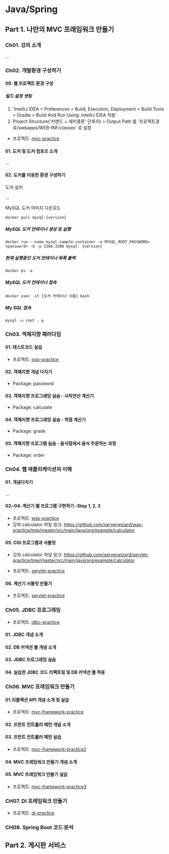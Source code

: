 # Java/Spring


## Part 1. 나만의 MVC 프래임워크 만들기

### Ch01. 강의 소개

...

### Ch02. 개발환경 구성하기


#### 00. 웹 프로젝트 환경 구성

##### 빌드 설정 셋팅
1. 'IntelliJ IDEA > Preferences > Build, Execution, Deployment > Build Tools > Gradle > Build And Run Using: IntelliJ IDEA 적용'
2. Project Structure('커맨드 + 세미콜론' 단축키) > Output Path 를 '프로젝트경로/webapps/WEB-INF/classes' 로 설정

- 프로젝트: [mvc-practice](part_01/mvc-practice) 


#### 01. 도커 및 도커 컴포즈 소개

...


#### 02. 도커를 이용한 환경 구성하기

도커 설치   

...

MySQL 도커 이미지 다운로드 

```
docker pull mysql:{version}
```



##### MySQL 도커 컨테이너 생성 및 실행

```
docker run --name mysql-sample-container -e MYSQL_ROOT_PASSWORD=<password> -d -p 3306:3306 mysql: {version}
```

##### 현재 실행중인 도커 컨테이너 목록 출력
```
docker ps -a
```

##### MySQL 도커 컨테이너 접속

```
docker exec -it {도커 커테이너 이름} bash
```

##### My SQL 접속
``` 
mysql -u root - p
```

### Ch03. 객체지향 패러다임


#### 01. 테스트코드 실습

- 프로젝트: [oop-practice](part_01/oop-practice) 

#### 02. 객체지향 개념 다지기

- Package: password

#### 03. 객체지향 프로그래밍 실슴 - 사칙연산 계산기

- Package: calculate 

#### 04. 객체지향 프로그래밍 실슴 - 학점 계산기

- Package: grade 

#### 05. 객체지향 프로그램 실슴 - 음식점에서 음식 주문하는 과정

- Package: order


### Ch04. 웹 애플리케이션의 이해

#### 01. 개념다지기

...

#### 02~04. 계산기 웹 프로그램 구현하기 -Step 1, 2, 3

- 프로젝트: [was-practice](part_01/was-practice) 
- 강좌 calculator 파일 링크: https://github.com/serverwizard/was-practice/tree/master/src/main/java/org/example/calculator


#### 05. CGI 프로그램과 서블릿

- 강좌 calculator 파일 링크: https://github.com/serverwizard/servlet-practice/tree/master/src/main/java/org/example/calculator

- 프로젝트: [servlet-practice](part_01/servlet-practice) 

#### 06. 계산기 서블릿 만들기

- 프로젝트: [servlet-practice](part_01/servlet-practice) 



### Ch05. JDBC 프로그래밍

- 프로젝트: [jdbc-practice](part_01/jdbc-practice) 

#### 01. JDBC  개념 소개

#### 02. DB 커넥션 풀 개념 소개

#### 03. JDBC 프로그래밍 실슴

#### 04. 실습한 JDBC 코드 리팩토링 및 DB 커넥션 풀 적용



### Ch06. MVC 프레임워크 만들기

#### 01.리플랙션 API 개념 소개 및 실습

- 프로젝트: [mvc-framework-practice](part_01/mvc-framework-practice) 

#### 02. 프런트 컨트롤러 패턴 개념 소개


#### 03. 프런트 컨트롤러 패턴 실습

- 프로젝트: [mvc-framework-practice2](part_01/mvc-framework-practice2) 

#### 04. MVC 프레임워크 만들기 개념 소개

#### 05. MVC 프레임워크 만들기 실습

- 프로젝트: [mvc-framework-practice3](part_01/mvc-framework-practice3) 





### CH07. DI 프레임워크 만들기

- 프로젝트: [di-practice](part_01/di-practice)



### CH08. Spring Boot 코드 분석




## Part 2. 게시판 서비스





